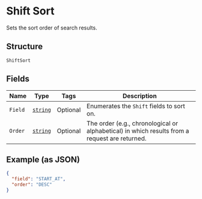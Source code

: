 
# Shift Sort

Sets the sort order of search results.

## Structure

`ShiftSort`

## Fields

| Name | Type | Tags | Description |
|  --- | --- | --- | --- |
| `Field` | [`string`](/doc/models/shift-sort-field.md) | Optional | Enumerates the `Shift` fields to sort on. |
| `Order` | [`string`](/doc/models/sort-order.md) | Optional | The order (e.g., chronological or alphabetical) in which results from a request are returned. |

## Example (as JSON)

```json
{
  "field": "START_AT",
  "order": "DESC"
}
```

